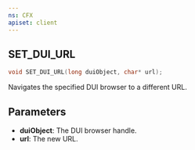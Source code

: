 ```yaml
---
ns: CFX
apiset: client
---
```

## SET_DUI_URL

```c
void SET_DUI_URL(long duiObject, char* url);
```

Navigates the specified DUI browser to a different URL.

## Parameters
* **duiObject**: The DUI browser handle.
* **url**: The new URL.

